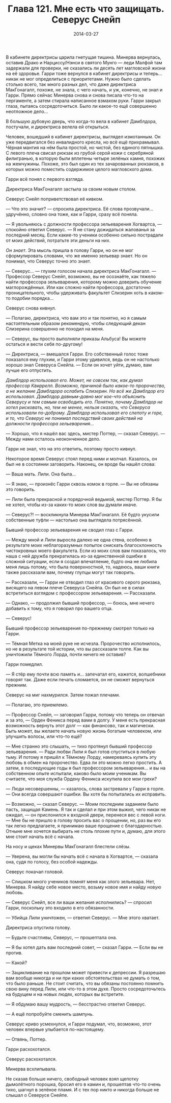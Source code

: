 ﻿---
title: "Глава 121. Мне есть что защищать. Северус Снейп"
description: "Глава 121. Мне есть что защищать. Северус Снейп"
categories: "глава"
layout: "chapters"
weight: "121"
date: "2014-03-27"
lastmod: "2019-11-02"
---

В кабинете директрисы царила гнетущая тишина. Минерва вернулась, оставив Драко и Нарциссу/Нэнси в святого Мунго — леди Малфой там задержали для проверки, не сказались ли десять лет магловской жизни на её здоровье. Гарри тоже вернулся в кабинет директрисы и теперь… никак не мог определиться с приоритетами. Нужно было сделать столько всего, так много разных дел, что даже директриса МакГонагалл, похоже, не знала, с чего начать, и уж, конечно, не знал и Гарри. Прямо сейчас Минерва снова и снова писала что-то на пергаменте, а затем стирала написанное взмахом руки. Гарри закрыл глаза, пытаясь сосредоточиться. Было ли какое-то ещё совершенно неотложное дело… 

В большую дубовую дверь, что когда-то вела в кабинет Дамблдора, постучали, и директриса велела ей открыться.

Человек, вошедший в кабинет директрисы, выглядел измотанным. Он уже передвигался без инвалидного кресла, но всё ещё прихрамывал. Чёрная мантия на нём была простой, но чистой, без единого пятнышка. С левого плеча свисал рюкзак из грубой серой кожи с серебряной филигранью, в которую были вплетены четыре зелёных камня, похожих на жемчужины. Похоже, это был один из тех зачарованных рюкзаков, в которых можно поместить содержимое целого магловского дома.

Гарри всё понял с первого взгляда.

Директриса МакГонагалл застыла за своим новым столом.

Северус Снейп поприветствовал её кивком.

— Что это значит? — спросила директриса. Её слова прозвучали… удручённо, словно она тоже, как и Гарри, сразу всё поняла.

— Я увольняюсь с должности профессора зельеварения Хогвартса, — спокойно ответил Северус. — Я не стану дожидаться жалованья за последний месяц. Если какие-то ученики особенно сильно пострадали от моих действий, потратьте эти деньги на них.

*Он знает*. Эта мысль пришла в голову Гарри, но он не мог сформулировать словами, что же именно зельевар знает. Но он понимал, что Северус точно это знает.

— Северус… — глухим голосом начала директриса МакГонагалл. — Профессор Северус Снейп, возможно, вы не осознаёте, как тяжело найти профессора зельеварения, которому можно доверить обучение маглорождённых. Или как сложно найти профессора, достаточно проницательного, чтобы  удерживать факультет Слизерин хоть в каком-то подобии порядка… 

Северус снова кивнул.

— Полагаю, директриса, что вам это и так понятно, но я самым настоятельным образом рекомендую, чтобы следующий декан Слизерина совершенно не походил на меня.

— Северус, вы просто выполняли приказы Альбуса! Вы можете остаться и вести себя по-другому!

— Директриса, — вмешался Гарри. Его собственный голос тоже показался ему глухим, и Гарри этому удивился, ведь он не настолько хорошо знал Северуса Снейпа. — Если он хочет уйти, думаю, вам лучше его отпустить.

*Дамблдор использовал его. Может, не совсем так, как думал профессор Квиррелл. Возможно, причиной было какое-то пророчество, а не желание Дамблдора ослабить Слизерин. Но всё же Дамблдор его использовал. Дамблдор давным-давно мог кое-что объяснить Северусу и тем самым освободить его. Понятно, почему Дамблдор не хотел рисковать, но, тем не менее, нельзя сказать, что Северуса использовали по-доброму. Дамблдор использовал его слепоту и горе, и то, что Северус не понимал последствий своих действий на должности профессора зельеварения…* 

— Хорошо, что я нашёл вас здесь, мистер Поттер, — сказал Северус. — Между нами осталось неоконченное дело.

Гарри не знал, что на это ответить, поэтому просто кивнул.

Некоторое время Северус стоял перед ними и молчал. Казалось, он был не в состоянии заговорить. Наконец, он вроде бы нашёл слова:

— Ваша мать. Лили. Она была… 

— Я знаю, — произнёс Гарри сквозь комок в горле. — Вы не обязаны это говорить.

— Лили была прекрасной и порядочной ведьмой, мистер Поттер. Я бы не хотел, чтобы из-за каких-то моих слов вы думали иначе.

— Северус?! — воскликнула Минерва МакГонагалл. Её будто укусили собственные туфли — настолько она выглядела потрясённой.

Бывший профессор зельеварения не сводил глаз с Гарри.

— Между мной и Лили выросла далеко не одна стена, особенно в результате моих неблагоразумных попыток снискать благосклонность чистокровных моего факультета. Если из моих слов вам показалось, что наша с ней дружба прекратилась из-за единственной ошибки в сложной ситуации, если я создал впечатление, будто она не любила меня лишь потому, что была поверхностной, то, надеюсь, ваши книги также рассказали вам, почему глупцы могут так говорить.

— Рассказали, — Гарри не отводил глаз от красивого серого рюкзака, висящего на левом плече Северуса Снейпа. Он был не в силах встретиться взглядом с профессором зельеварения. — Рассказали.

— Однако, — продолжил бывший профессор, — боюсь, мне нечего добавить к тому, что я говорил про вашего отца.

— Северус!

Бывший профессор зельеварения по-прежнему смотрел только на Гарри.

— Тёмная Метка на моей руке не исчезла. Пророчество исполнилось, но не в результате той истории, что вы рассказали толпе. Как вы уничтожили Тёмного Лорда, почти ничего не оставив?

Гарри помедлил.

— Я стёр ему почти всю память и… запечатал его, кажется, волшебники говорят так. Даже если печать сломается, он не сможет вернуться прежним.

Северус на миг нахмурился. Затем пожал плечами.

— Полагаю, это приемлемо.

— Профессор Снейп, — заговорил Гарри, потому что теперь он отвечал и за это, — Орден Феникса перед вами в долгу. У меня есть прекрасная возможность вернуть этот долг — как финансово, так и магически. Быть может, вы желаете начать новую жизнь богатым человеком, или улучшить волосы, или что-то ещё?

— Мне странно это слышать, — тихо протянул бывший профессор зельеварения. — Ради любви Лили я был готов спуститься в любую тьму. И потому я пришёл к Тёмному Лорду, намереваясь купить эту любовь в обмен на пророчество. Едва ли это можно легко простить. А затем, в последующие годы я был профессором зельеварения… и вы на собственном опыте испытали, каково было моим ученикам. Вы считаете, что моя служба Ордену Феникса искупила все мои грехи?

— Люди несовершенны, — казалось, слова застревали у Гарри в горле. — Они всегда совершают ошибки. Вы хотя бы попытались их исправить.

— Возможно, — сказал Северус. — Моим последним заданием было пасть, защищая Камень. Я так и сделал и при этом выжил, чего никак не ожидал, — он прислонился к входной двери, перенеся вес с левой ноги. — Мне бы не пришло в голову просить вас о прощении, но, раз вы его так легко предлагаете, я принимаю ваше прощение с благодарностью. Отныне мне хочется выбирать не столь плохие пути и, думаю, для этого мне стоит начать всё с начала.

На носу и щеках Минервы МакГонагалл блестели слёзы. 

— Уверена, вы могли бы начать всё с начала в Хогвартсе, — сказала она, судя по голосу, без особой надежды.

Северус покачал головой.

— Слишком много учеников помнят меня как злого зельевара. Нет, Минерва. Я найду себе новое место, возьму новое имя и найду новую любовь.

— Северус Снейп, все ли ваши желания исполнились? — спросил Гарри, поскольку это входило в его обязанности.

— Убийца Лили уничтожен, — ответил Северус. — Мне этого хватает.

Директриса опустила голову.

— Будьте счастливы, Северус, — прошептала она.

— Я бы хотел дать вам последний совет, — сказал Гарри. — Если вы не против.

— Какой?

— Зацикливание на прошлом может привести к депрессии. Я разрешаю вам вообще никогда и ни при каких обстоятельствах не думать о том, что было раньше. Не стоит считать, что вы обязаны постоянно помнить свою вину перед Лили, или что-то в этом духе. Просто сосредоточьтесь на будущем и на новых людях, которых вы встретите.

— Я обдумаю вашу мудрость, — бесстрастно ответил Северус.

— А ещё попробуйте сменить шампунь.

Северус криво усмехнулся, и Гарри подумал, что, возможно, этот человек впервые улыбается по-настоящему.

— Отвянь, Поттер.

Гарри расхохотался.

Северус расхохотался.

Минерва всхлипывала.

Не сказав больше ничего, свободный человек взял щепотку дымолётного порошка, бросил его в камин и, прошептав что-то очень тихо, шагнул в зелёное пламя. И с тех пор никто и никогда больше не слышал о Северусе Снейпе.

